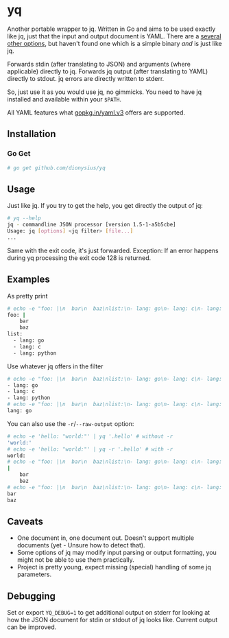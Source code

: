 # yq

Another portable wrapper to jq. Written in Go and aims to be used exactly like jq, just that the input and output document is YAML. There are a [several other options](https://github.com/stedolan/jq/issues/467), but haven't found one which is a simple binary *and* is just like jq.

Forwards stdin (after translating to JSON) and arguments (where applicable) directly to jq. Forwards jq output (after translating to YAML) directly to stdout. jq errors are directly written to stderr.

So, just use it as you would use jq, no gimmicks. You need to have jq installed and available within your `$PATH`.

All YAML features what [gopkg.in/yaml.v3](https://github.com/go-yaml/yaml/tree/v3#compatibility) offers are supported.

## Installation

### Go Get

```bash
# go get github.com/dionysius/yq
```

## Usage

Just like jq. If you try to get the help, you get directly the output of jq:

```bash
# yq --help
jq - commandline JSON processor [version 1.5-1-a5b5cbe]
Usage: jq [options] <jq filter> [file...]
...
```

Same with the exit code, it's just forwarded. Exception: If an error happens during yq processing the exit code 128 is returned.

## Examples

As pretty print

```bash
# echo -e "foo: |\n  bar\n  baz\nlist:\n- lang: go\n- lang: c\n- lang: python" | yq '.'
foo: |
    bar
    baz
list:
  - lang: go
  - lang: c
  - lang: python
```

Use whatever jq offers in the filter

```bash
# echo -e "foo: |\n  bar\n  baz\nlist:\n- lang: go\n- lang: c\n- lang: python" | yq '.list'
- lang: go
- lang: c
- lang: python
# echo -e "foo: |\n  bar\n  baz\nlist:\n- lang: go\n- lang: c\n- lang: python" | yq '.list[] | select(.lang == "go")'
lang: go
```

You can also use the `-r`/`--raw-output` option:

```bash
# echo -e 'hello: "world:"' | yq '.hello' # without -r
'world:'
# echo -e 'hello: "world:"' | yq -r '.hello' # with -r
world:
# echo -e "foo: |\n  bar\n  baz\nlist:\n- lang: go\n- lang: c\n- lang: python" | yq '.foo' # without -r
|
    bar
    baz
# echo -e "foo: |\n  bar\n  baz\nlist:\n- lang: go\n- lang: c\n- lang: python" | yq -r '.foo' # with -r
bar
baz
```

## Caveats

- One document in, one document out. Doesn't support multiple documents (yet - Unsure how to detect that).
- Some options of jq may modify input parsing or output formatting, you might not be able to use them practically.
- Project is pretty young, expect missing (special) handling of some jq parameters.

## Debugging

Set or export `YQ_DEBUG=1` to get additional output on stderr for looking at how the JSON document for stdin or stdout of jq looks like. Current output can be improved.
